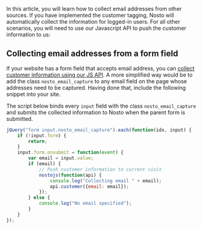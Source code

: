 In this article, you will learn how to collect email addresses from other sources. If you have implemented the customer tagging, Nosto will automatically collect the information for logged-in users. For all other scenarios, you will need to use our Javascript API to push the customer information to us:

## Collecting email addresses from a form field

If your website has a form field that accepts email address, you can [collect customer information using our JS API](Sending-customer-information.md). A more simplified way would be to add the class `nosto_email_capture` to any email field on the page whose addresses need to be captured. Having done that, include the following snippet into your site.

The script below binds every `input` field with the class `nosto_email_capture` and submits the collected information to Nosto when the parent form is submitted.

```javascript
jQuery("form input.nosto_email_capture").each(function(idx, input) {
    if (!input.form) {
        return;
    }
    input.form.onsubmit = function(event) {
        var email = input.value;
        if (email) {
            // Push customer information to current visit
            nostojs(function(api) {
                console.log("Collecting email " + email);
                api.customer({email: email});
            });
        } else {
            console.log("No email specified");
        }
    }
});
```